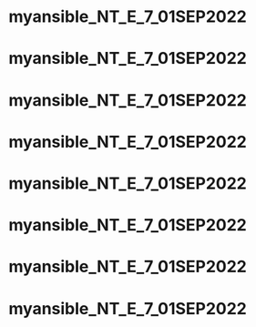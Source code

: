 # myansible_NT_E_7_01SEP2022
# myansible_NT_E_7_01SEP2022
# myansible_NT_E_7_01SEP2022
# myansible_NT_E_7_01SEP2022
# myansible_NT_E_7_01SEP2022
# myansible_NT_E_7_01SEP2022
# myansible_NT_E_7_01SEP2022
# myansible_NT_E_7_01SEP2022
